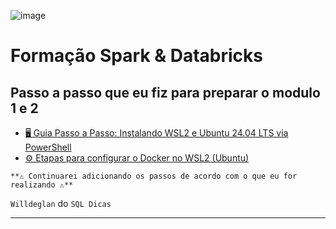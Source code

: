 ![image](https://github.com/user-attachments/assets/d2843ef1-b261-4d0d-bb46-62eb09245ae2)
# Formação Spark & Databricks

## Passo a passo que eu fiz para preparar o modulo 1 e 2
- [🖥️ Guia Passo a Passo: Instalando WSL2 e Ubuntu 24.04 LTS via PowerShell](1.Instalando_WSL2_e_Ubuntu.md)
- [⚙️ Etapas para configurar o Docker no WSL2 (Ubuntu)](2.install_docker.md)

     
```
**⚠️ Continuarei adicionando os passos de acordo com o que eu for realizando ⚠️**
```

`Willdeglan` do `SQL Dicas`

----------------------------------------------------------------------------------------------
